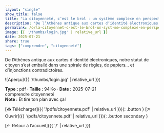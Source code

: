 ```yaml
---
layout: "single"
show_title: false
title: "La citoyenneté, c’est le brol : un système complexe en perspective"
description: "De l’Athènes antique aux cartes d’identité électroniques, notre statut de citoyen s’est emballé dans une spirale de règles, de papiers… et d’injonctions contradictoires."
permalink: /o/la-citoyennet-c-est-le-brol-un-syst-me-complexe-en-perspective/
image: {{ '/thumbs/login.jpg' | relative_url }}
date: 2025-07-21
share: true
tags: ["comprendre", "citoyenneté"]
---
```



De l’Athènes antique aux cartes d’identité électroniques, notre statut de citoyen s’est emballé dans une spirale de règles, de papiers… et d’injonctions contradictoires.

![Aperçu]({{ '/thumbs/login.jpg' | relative_url }})

<div class="info-box"><strong>Type :</strong> pdf · <strong>Taille :</strong> 94 Ko · <strong>Date :</strong> 2025-07-21</div>

<div class="tags"><span class="tag">comprendre</span> <span class="tag">citoyenneté</span></div>

<div class="notice notice--info"><strong>Note :</strong> Et tire ton plan avec ça!</div>

[📥 Télécharger]({{ '/pdfs/citoyennete.pdf' | relative_url }}){: .button }
[↗ Ouvrir]({{ '/pdfs/citoyennete.pdf' | relative_url }}){: .button secondary }

[← Retour à l’accueil]({{ '/' | relative_url }})
